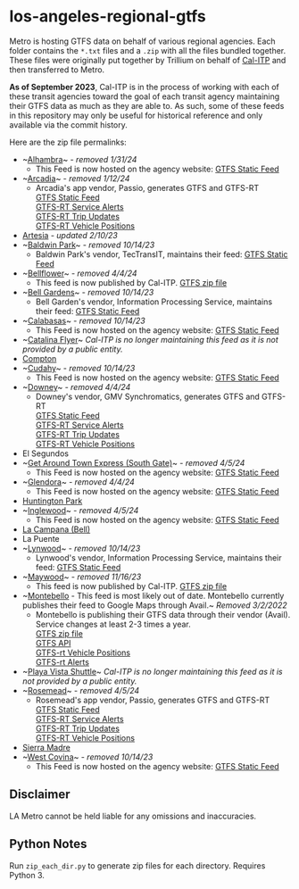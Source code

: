 # los-angeles-regional-gtfs

Metro is hosting GTFS data on behalf of various regional agencies. Each folder contains the `*.txt` files and a `.zip` with all the files bundled together.  These files were originally put together by Trillium on behalf of [Cal-ITP](https://calitp.org/) and then transferred to Metro.

**As of September 2023**, Cal-ITP is in the process of working with each of these transit agencies toward the goal of each transit agency maintaining their GTFS data as much as they are able to. As such, some of these feeds in this repository may only be useful for historical reference and only available via the commit history.

Here are the zip file permalinks:

* ~[Alhambra](https://github.com/LACMTA/los-angeles-regional-gtfs/raw/bfa451318909c82ef261c9bd42fa61fa8a67ac3b/alhambra-ca-us/alhambra-ca-us.zip)~ - *removed 1/31/24* 
  *  This Feed is now hosted on the agency website: [GTFS Static Feed](https://www.cityofalhambra.org/DocumentCenter/View/4979/alhambra-ca-us) 
* ~[Arcadia](https://github.com/LACMTA/los-angeles-regional-gtfs/raw/2ad73b84051b09099fb810d79fe47dc7f0bd5474/arcadia-ca-us/arcadia-ca-us.zip)~ - *removed 1/12/24*
  * Arcadia's app vendor, Passio, generates GTFS and GTFS-RT
    <br />[GTFS Static Feed](https://passio3.com/ArcadiaCity/passioTransit/gtfs/google_transit.zip)
    <br />[GTFS-RT Service Alerts](https://passio3.com/ArcadiaCity/passioTransit/gtfs/realtime/serviceAlerts)
    <br />[GTFS-RT Trip Updates](https://passio3.com/ArcadiaCity/passioTransit/gtfs/realtime/tripUpdates)
    <br />[GTFS-RT Vehicle Positions](https://passio3.com/ArcadiaCity/passioTransit/gtfs/realtime/vehiclePositions)
* [Artesia](https://raw.githubusercontent.com/LACMTA/los-angeles-regional-gtfs/main/artesia-ca-us/artesia-ca-us.zip) - *updated 2/10/23*
* ~[Baldwin Park](https://github.com/LACMTA/los-angeles-regional-gtfs/raw/bdc25a003719c5ee66f1381d04e6d47638dfad6d/baldwinpark-ca-us/baldwinpark-ca-us.zip/)~ - *removed 10/14/23*
  * Baldwin Park's vendor, TecTransIT, maintains their feed: [GTFS Static Feed](https://baldwinpark.tectransit.com/api/public/fixedRoute/gtfs)
* ~[Bellflower](https://github.com/LACMTA/los-angeles-regional-gtfs/raw/380bac38edd59144ffe9a23e440b56b7fbacc7e9/bellflower-ca-us/bellflower-ca-us.zip)~ - *removed 4/4/24*
  * This feed is now published by Cal-ITP. [GTFS zip file](https://gtfs.calitp.org/production/BellflowerGTFS.zip)
* ~[Bell Gardens](https://github.com/LACMTA/los-angeles-regional-gtfs/raw/bdc25a003719c5ee66f1381d04e6d47638dfad6d/bellgardens-ca-us/bellgardens-ca-us.zip)~ - *removed 10/14/23*
  * Bell Garden's vendor, Information Processing Service, maintains their feed: [GTFS Static Feed](https://www.ips-systems.com/GTFS/Schedule/21)
* ~[Calabasas](https://github.com/LACMTA/los-angeles-regional-gtfs/raw/bdc25a003719c5ee66f1381d04e6d47638dfad6d/calabasas-ca-us/calabasas-ca-us.zip)~ - *removed 10/14/23*
  * This Feed is now hosted on the agency website: [GTFS Static Feed](https://www.cityofcalabasas.com/home/showpublisheddocument/31620/638611519891730000) 
* ~[Catalina Flyer](https://github.com/LACMTA/los-angeles-regional-gtfs/blob/1df1e2bc6df9db96b600287bf14fe418e10c84a6/catalinaflyer-ca-us/catalinaflyer-ca-us.zip)~ *Cal-ITP is no longer maintaining this feed as it is not provided by a public entity.*
* [Compton](https://raw.githubusercontent.com/LACMTA/los-angeles-regional-gtfs/main/compton-ca-us/compton-ca-us.zip)
* ~[Cudahy](https://github.com/LACMTA/los-angeles-regional-gtfs/raw/bdc25a003719c5ee66f1381d04e6d47638dfad6d/cudahy-ca-us/cudahy-ca-us.zip)~  - *removed 10/14/23*
  * This Feed is now hosted on the agency website: [GTFS Static Feed](https://www.cityofcudahy.com/DocumentCenter/View/2041)
* ~[Downey](https://github.com/LACMTA/los-angeles-regional-gtfs/raw/380bac38edd59144ffe9a23e440b56b7fbacc7e9/downey-ca-us/downey-ca-us.zip)~ - *removed 4/4/24*
  * Downey's vendor, GMV Synchromatics, generates GTFS and GTFS-RT
    <br />[GTFS Static Feed](https://ridedowneylink.com/gtfs)
    <br />[GTFS-RT Service Alerts](https://ridedowneylink.com/gtfs-rt/alerts)
    <br />[GTFS-RT Trip Updates](https://ridedowneylink.com/gtfs-rt/tripupdates)
    <br />[GTFS-RT Vehicle Positions](https://ridedowneylink.com/gtfs-rt/vehiclepositions)
* El Segundos
* ~[Get Around Town Express (South Gate)](https://github.com/LACMTA/los-angeles-regional-gtfs/raw/380bac38edd59144ffe9a23e440b56b7fbacc7e9/getaroundtownexpress-ca-us/getaroundtownexpress-ca-us.zip)~ - *removed 4/5/24* 
  *  This Feed is now hosted on the agency website: [GTFS Static Feed](https://www.cityofsouthgate.org/files/sharedassets/public/v/1/city-services/documents/southgategtfs-2023-01-18.zip) 
* ~[Glendora](https://github.com/LACMTA/los-angeles-regional-gtfs/raw/380bac38edd59144ffe9a23e440b56b7fbacc7e9/glendora-ca-us/glendora-ca-us.zip)~ - *removed 4/4/24* 
  *  This Feed is now hosted on the agency website: [GTFS Static Feed](https://www.cityofglendora.org/home/showpublisheddocument/29632/638422252087370000) 
* [Huntington Park](https://raw.githubusercontent.com/LACMTA/los-angeles-regional-gtfs/main/huntingtonpark-ca-us/huntingtonpark-ca-us.zip)
* ~[Inglewood](https://github.com/LACMTA/los-angeles-regional-gtfs/raw/380bac38edd59144ffe9a23e440b56b7fbacc7e9/inglewood-ca-us/inglewood-ca-us.zip)~ - *removed 4/5/24* 
  *  This Feed is now hosted on the agency website: [GTFS Static Feed](https://www.cityofinglewood.org/gtfs) 
* [La Campana (Bell)](https://raw.githubusercontent.com/LACMTA/los-angeles-regional-gtfs/main/lacampana-ca-us/lacampana-ca-us.zip)
* La Puente
* ~[Lynwood](https://github.com/LACMTA/los-angeles-regional-gtfs/raw/bdc25a003719c5ee66f1381d04e6d47638dfad6d/lynwood-ca-us/lynwood-ca-us.zip)~ - *removed 10/14/23*
  * Lynwood's vendor, Information Processing Service, maintains their feed: [GTFS Static Feed](https://www.ips-systems.com/GTFS/Schedule/53)
* ~[Maywood](https://github.com/LACMTA/los-angeles-regional-gtfs/blob/ba95a4550482dd26b564f6e6f66c0bf0da8f747e/maywood-ca-us/maywood-ca-us.zip)~ - *removed 11/16/23*
  * This feed is now published by Cal-ITP. [GTFS zip file](https://gtfs.calitp.org/production/MaywoodGTFS.zip)
* ~[Montebello](https://github.com/LACMTA/los-angeles-regional-gtfs/blob/14f09a256ac3f8b999b3ed7e701a21bb63bf5e1d/montebello-ca-us/montebello-ca-us.zip) - This feed is most likely out of date. Montebello currently publishes their feed to Google Maps through Avail.~  *Removed 3/2/2022*
  * Montebello is publishing their GTFS data through their vendor (Avail). Service changes at least 2-3 times a year.
  <br>[GTFS zip file](https://mbl.rideralerts.com/infopoint/gtfs-zip.ashx)
  <br>[GTFS API](https://mbl.rideralerts.com/InfoPoint/swagger/ui/index)
  <br>[GTFS-rt Vehicle Positions](https://mbl.rideralerts.com/InfoPoint/GTFS-Realtime.ashx?Type=VehiclePosition)
  <br>[GTFS-rt Alerts](https://mbl.rideralerts.com/InfoPoint/GTFS-Realtime.ashx?Type=Alert)
* ~[Playa Vista Shuttle](https://github.com/LACMTA/los-angeles-regional-gtfs/blob/1df1e2bc6df9db96b600287bf14fe418e10c84a6/playavistashuttle-ca-us/playavistashuttle-ca-us.zip)~ *Cal-ITP is no longer maintaining this feed as it is not provided by a public entity.*
* ~[Rosemead](https://github.com/LACMTA/los-angeles-regional-gtfs/raw/380bac38edd59144ffe9a23e440b56b7fbacc7e9/rosemead-ca-us/rosemead-ca-us.zip)~ - *removed 4/5/24*
  * Rosemead's app vendor, Passio, generates GTFS and GTFS-RT
    <br />[GTFS Static Feed](https://passio3.com/rosemead/passioTransit/gtfs/google_transit.zip)
    <br />[GTFS-RT Service Alerts](https://passio3.com/rosemead/passioTransit/gtfs/realtime/serviceAlerts)
    <br />[GTFS-RT Trip Updates](https://passio3.com/rosemead/passioTransit/gtfs/realtime/tripUpdates)
    <br />[GTFS-RT Vehicle Positions](https://passio3.com/rosemead/passioTransit/gtfs/realtime/vehiclePositions)
* [Sierra Madre](https://raw.githubusercontent.com/LACMTA/los-angeles-regional-gtfs/main/sierramadre-ca-us/sierramadre-ca-us.zip)
* ~[West Covina](https://github.com/LACMTA/los-angeles-regional-gtfs/raw/bdc25a003719c5ee66f1381d04e6d47638dfad6d/westcovina-ca-us/westcovina-ca-us.zip)~ - *removed 10/14/23*
  * This Feed is now hosted on the agency website: [GTFS Static Feed](https://www.westcovina.org/home/showpublisheddocument/23146/638487700215330000)

## Disclaimer

LA Metro cannot be held liable for any omissions and inaccuracies.

## Python Notes

Run `zip_each_dir.py` to generate zip files for each directory.  Requires Python 3.
